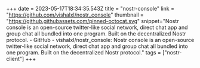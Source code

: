 +++
date = 2023-05-17T18:34:35.543Z
title = "nostr-console"
link = "https://github.com/vishalxl/nostr_console"
thumbnail = "https://github.githubassets.com/pinned-octocat.svg"
snippet="Nostr console is an open-source twitter-like social network, direct chat app and group chat all bundled into one program. Built on the decentralized Nostr protocol. - GitHub - vishalxl/nostr_console: Nostr console is an open-source twitter-like social network, direct chat app and group chat all bundled into one program. Built on the decentralized Nostr protocol."
tags = ["nostr-client"]
+++
